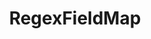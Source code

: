 ---
optionsClassName: RegexFieldMapOptions
optionsClassFullName: MigrationTools.Tools.RegexFieldMapOptions
configurationSamples:
- name: defaults
  description: 
  code: >-
    {
      "MigrationTools": {
        "CommonTools": {
          "FieldMappingTool": {
            "FieldMapDefaults": {
              "RegexFieldMap": {
                "ApplyTo": [
                  "SomeWorkItemType"
                ],
                "pattern": "PRODUCT \\d{4}.(\\d{1})",
                "replacement": "$1",
                "sourceField": "COMPANY.PRODUCT.Release",
                "targetField": "COMPANY.DEVISION.MinorReleaseVersion"
              }
            }
          }
        }
      }
    }
  sampleFor: MigrationTools.Tools.RegexFieldMapOptions
- name: sample
  description: 
  code: >-
    {
      "MigrationTools": {
        "CommonTools": {
          "FieldMappingTool": {
            "FieldMapDefaults": {
              "RegexFieldMap": []
            }
          }
        }
      }
    }
  sampleFor: MigrationTools.Tools.RegexFieldMapOptions
- name: classic
  description: 
  code: >-
    {
      "$type": "RegexFieldMapOptions",
      "sourceField": "COMPANY.PRODUCT.Release",
      "targetField": "COMPANY.DEVISION.MinorReleaseVersion",
      "pattern": "PRODUCT \\d{4}.(\\d{1})",
      "replacement": "$1",
      "ApplyTo": [
        "SomeWorkItemType"
      ]
    }
  sampleFor: MigrationTools.Tools.RegexFieldMapOptions
description: missng XML code comments
className: RegexFieldMap
typeName: FieldMaps
architecture: 
options:
- parameterName: ApplyTo
  type: List
  description: missng XML code comments
  defaultValue: missng XML code comments
- parameterName: pattern
  type: String
  description: missng XML code comments
  defaultValue: missng XML code comments
- parameterName: replacement
  type: String
  description: missng XML code comments
  defaultValue: missng XML code comments
- parameterName: sourceField
  type: String
  description: missng XML code comments
  defaultValue: missng XML code comments
- parameterName: targetField
  type: String
  description: missng XML code comments
  defaultValue: missng XML code comments
status: missng XML code comments
processingTarget: missng XML code comments
classFile: /src/MigrationTools.Clients.AzureDevops.ObjectModel/Tools/FieldMappingTool/FieldMaps/RegexFieldMap.cs
optionsClassFile: /src/MigrationTools/Tools/FieldMappingTool/FieldMaps/RegexFieldMapOptions.cs

redirectFrom:
- /Reference/FieldMaps/RegexFieldMapOptions/
layout: reference
toc: true
permalink: /Reference/FieldMaps/RegexFieldMap/
title: RegexFieldMap
categories:
- FieldMaps
- 
topics:
- topic: notes
  path: /docs/Reference/FieldMaps/RegexFieldMap-notes.md
  exists: false
  markdown: ''
- topic: introduction
  path: /docs/Reference/FieldMaps/RegexFieldMap-introduction.md
  exists: false
  markdown: ''

---